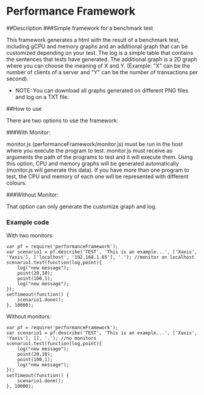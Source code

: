 Performance Framework
=====================

##Description
###Simple framework for a benchmark test

This framework generates a html with the result of a benchmark test, including gCPU and memory graphs and an additional 
graph that can be customized depending on your test.
The log is a simple table that contains the sentences that tests have generated.
The additional graph is a 2D graph where you can choose the meaning of X and Y.
(Example: "X" can be the number of clients of a server and "Y" can be the number of transactions per second).
* NOTE: You can download all graphs generated on different PNG files and log on a TXT file.

##How to use

There are two options to use the framework:


###With Monitor:

monitor.js (performanceFramework/monitor.js) must be run in the host where you execute the program to test.
monitor.js must receive as arguments the path of the programs to test and it will execute them. 
Using this option, CPU and memory graphs will be generated automatically (monitor.js will generate this data). 
If you have more than one program to test, the CPU and memory of each one will be represented with different colours.

###Without Monitor:

That option can only generate the customize graph and log.

### Example code

With two monitors:

```
var pf = require('performanceFramework');
var scenario1 = pf.describe('TEST', 'This is an example...', ['Xaxis', 'Yaxis'], ['localhost', '192.168.1.65'], '.'); //monitor on localhost
scenario1.test(function(log,point){
    log("new message");
    point(20,10);
    point(100,1);
    log("new message");
});
setTimeout(function() {
    scenario1.done();
}, 10000); 
```

Without monitors:

```
var pf = require('performanceFramework');
var scenario1 = pf.describe('TEST', 'This is an example...', ['Xaxis', 'Yaxis'], [], '.'); //no monitors
scenario1.test(function(log,point){
    log("new message");
    point(20,10);
    point(100,1);
    log("new message");
});
setTimeout(function() {
    scenario1.done();
}, 10000); 
```
